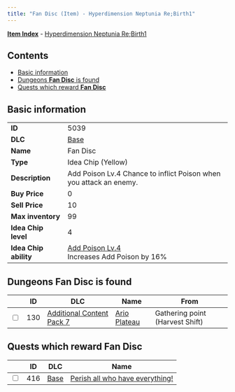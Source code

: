 ```yaml
---
title: "Fan Disc (Item) - Hyperdimension Neptunia Re;Birth1"
---
```


[**Item Index**](/neptunia/rb1/item/index.html) - [Hyperdimension Neptunia Re;Birth1](/neptunia/rb1)

## Contents

- [Basic information](#basic-information)
- [Dungeons **Fan Disc** is found](#dungeons-fan-disc-is-found)
- [Quests which reward **Fan Disc**](#quests-which-reward-fan-disc)

## Basic information

|   |   |
| -- | -- |
| **ID** | 5039 |
| **DLC** | [Base](/neptunia/rb1/dlc/1-base.html) |
| **Name** | Fan Disc |
| **Type** | Idea Chip (Yellow) |
| **Description** | Add Poison Lv.4 Chance to inflict Poison when you attack an enemy. |
| **Buy Price** | 0 |
| **Sell Price** | 10 |
| **Max inventory** | 99 |
| **Idea Chip level** | 4 |
| **Idea Chip ability** | [Add Poison Lv.4](/neptunia/rb1/ability/1-9538-add-poison-lv-4.html)<br />Increases Add Poison by 16% |

## Dungeons **Fan Disc** is found

|    | ID | DLC | Name | From |
| -- | -- | --- | ---- | ---- |
| <input type="checkbox" id="rb1-dungeon-16-130" class="trackbox" /> | 130 | [Additional Content Pack 7](/neptunia/rb1/dlc/16-pack7.html) | [Ario Plateau](/neptunia/rb1/dungeon/16-130-ario-plateau.html) | Gathering point (Harvest Shift) |

## Quests which reward **Fan Disc**

|    | ID | DLC | Name |
| -- | -- | --- | ---- |
| <input type="checkbox" id="rb1-quest-1-416" class="trackbox" /> | 416 | [Base](/neptunia/rb1/dlc/1-base.html) | [Perish all who have everything!](/neptunia/rb1/quest/1-416-perish-all-who-have-everything.html) |